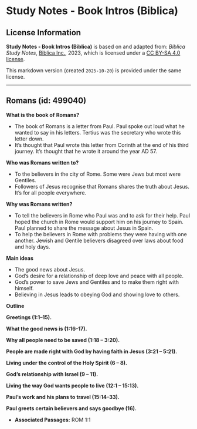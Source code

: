# Study Notes - Book Intros (Biblica)

## License Information

**Study Notes - Book Intros (Biblica)** is based on and adapted from: _Biblica Study Notes_, [Biblica Inc.](https://www.biblica.com/), 2023, which is licensed under a [CC BY-SA 4.0 license](https://creativecommons.org/licenses/by-sa/4.0/legalcode.en).

This markdown version (created `2025-10-20`) is provided under the same license.



--------------------------------

## Romans (id: 499040)

**What is the** **book of** **Romans?**

* The book of Romans is a letter from Paul. Paul spoke out loud what he wanted to say in his letters. Tertius was the secretary who wrote this letter down.
* It’s thought that Paul wrote this letter from Corinth at the end of his third journey. It’s thought that he wrote it around the year AD 57\.

**Who was Romans written to?**

* To the believers in the city of Rome. Some were Jews but most were Gentiles.
* Followers of Jesus recognise that Romans shares the truth about Jesus. It’s for all people everywhere.

**Why was Romans written?**

* To tell the believers in Rome who Paul was and to ask for their help. Paul hoped the church in Rome would support him on his journey to Spain. Paul planned to share the message about Jesus in Spain.
* To help the believers in Rome with problems they were having with one another. Jewish and Gentile believers disagreed over laws about food and holy days.

**Main ideas**

* The good news about Jesus.
* God’s desire for a relationship of deep love and peace with all people.
* God’s power to save Jews and Gentiles and to make them right with himself.
* Believing in Jesus leads to obeying God and showing love to others.

**Outline**

**Greetings (1:1–15\).**

**What the good news is (1:16–17\).**

**Why all people need to be saved (1:18 – 3:20\).**

**People are made right with God by having faith in Jesus (3:21 – 5:21\).**

**Living under the control of the Holy Spirit (6 – 8\).**

**God’s relationship with Israel (9 – 11\).**

**Living the way God wants people to live (12:1 – 15:13\).**

**Paul’s work and his plans to travel (15:14–33\).**

**Paul greets certain believers and says goodbye (16\).**

* **Associated Passages:** ROM 1:1

